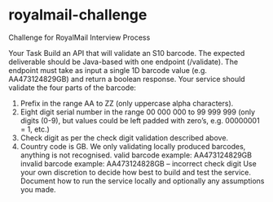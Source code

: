 # royalmail-challenge
Challenge for RoyalMail Interview Process


Your Task
Build an API that will validate an S10 barcode. The expected deliverable should be Java-based with one endpoint (/validate).
The endpoint must take as input a single 1D barcode value (e.g. AA473124829GB) and return a boolean response.
Your service should validate the four parts of the barcode:
1.	Prefix in the range AA to ZZ (only uppercase alpha characters).
2.	Eight digit serial number in the range 00 000 000 to 99 999 999 (only digits (0-9), but values could be left padded with zero’s, e.g. 00000001 = 1, etc.)
3.	Check digit as per the check digit validation described above.
4.	Country code is GB. We only validating locally produced barcodes, anything is not recognised.
valid barcode example: AA473124829GB
invalid barcode example: AA473124828GB – incorrect check digit
Use your own discretion to decide how best to build and test the service. Document how to run the service locally and optionally any assumptions you made.

